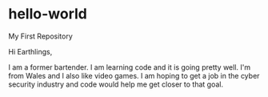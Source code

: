 # hello-world
My First Repository

Hi Earthlings,

I am a former bartender. I am learning code and it is going pretty well. I'm from Wales and I also like video games. I am hoping to get a job in the cyber security industry and code would help me get closer to that goal.
